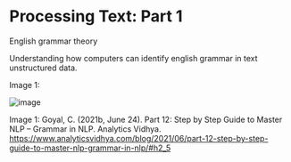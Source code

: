 # Processing Text: Part 1
English grammar theory

Understanding how computers can identify english grammar in text unstructured data.

Image 1:

![image](https://user-images.githubusercontent.com/42100236/204964378-8c6101ef-cfcd-439f-9df1-0a7612f6fdc3.png)

Image 1: Goyal, C. (2021b, June 24). Part 12: Step by Step Guide to Master NLP – Grammar in NLP. Analytics Vidhya. https://www.analyticsvidhya.com/blog/2021/06/part-12-step-by-step-guide-to-master-nlp-grammar-in-nlp/#h2_5
